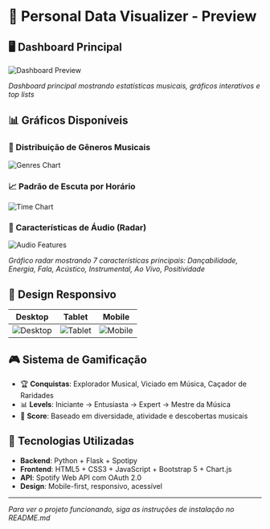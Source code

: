 # 📸 Personal Data Visualizer - Preview

## 🖥️ Dashboard Principal

![Dashboard Preview](https://via.placeholder.com/800x500/1DB954/ffffff?text=Personal+Data+Visualizer+Dashboard)

*Dashboard principal mostrando estatísticas musicais, gráficos interativos e top lists*

## 📊 Gráficos Disponíveis

### 🍰 Distribuição de Gêneros Musicais
![Genres Chart](https://via.placeholder.com/400x300/4ecdc4/ffffff?text=Pie+Chart+-+Genres)

### 📈 Padrão de Escuta por Horário
![Time Chart](https://via.placeholder.com/400x300/ff6b6b/ffffff?text=Line+Chart+-+Listening+Time)

### 🎯 Características de Áudio (Radar)
![Audio Features](https://via.placeholder.com/400x300/1DB954/ffffff?text=Radar+Chart+-+Audio+Features)

*Gráfico radar mostrando 7 características principais: Dançabilidade, Energia, Fala, Acústico, Instrumental, Ao Vivo, Positividade*

## 📱 Design Responsivo

| Desktop | Tablet | Mobile |
|---------|--------|--------|
| ![Desktop](https://via.placeholder.com/300x200/667eea/ffffff?text=Desktop+View) | ![Tablet](https://via.placeholder.com/200x300/764ba2/ffffff?text=Tablet+View) | ![Mobile](https://via.placeholder.com/150x300/1DB954/ffffff?text=Mobile+View) |

## 🎮 Sistema de Gamificação

- 🏆 **Conquistas**: Explorador Musical, Viciado em Música, Caçador de Raridades
- 📊 **Levels**: Iniciante → Entusiasta → Expert → Mestre da Música
- 🎯 **Score**: Baseado em diversidade, atividade e descobertas musicais

## 🚀 Tecnologias Utilizadas

- **Backend**: Python + Flask + Spotipy
- **Frontend**: HTML5 + CSS3 + JavaScript + Bootstrap 5 + Chart.js
- **API**: Spotify Web API com OAuth 2.0
- **Design**: Mobile-first, responsivo, acessível

---

*Para ver o projeto funcionando, siga as instruções de instalação no README.md*
